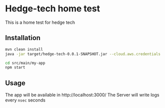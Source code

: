 # Hedge-tech home test

This is a home test for hedge tech

## Installation


```bash
mvn clean install
java -jar target/hedge-tech-0.0.1-SNAPSHOT.jar --cloud.aws.credentials.access-key="<ACCESS_KEY>" --cloud.aws.credentials.secret-key="<SECRET_KEY>" --spring.datasource.password="<DATABASE_PASS>"

cd src/main/my-app
npm start
```

## Usage

The app will be available in http://localhost:3000/
The Server will write logs every `nsec` seconds